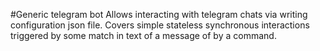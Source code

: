 #Generic telegram bot
Allows interacting with telegram chats via writing configuration json file. 
Covers simple stateless synchronous interactions triggered by some match in text of a message of by a command. 
